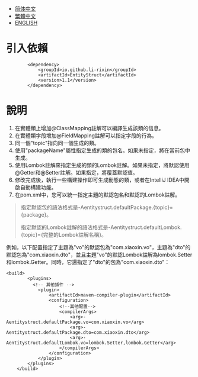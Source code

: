 - [简体中文](readme/README.zh_CN.md)
- [繁體中文](readme/README.zh_TW.md)
- [ENGLISH](readme/README.en_US.md)
# 引入依賴
```
        <dependency>
            <groupId>io.github.li-rixin</groupId>
            <artifactId>EntityStruct</artifactId>
            <version>1.1</version>
        </dependency>
```

# 說明
1. 在實體類上增加@ClassMapping註解可以編譯生成該類的信息。
2. 在實體類字段增加@FieldMapping註解可以指定字段的行為。
3. 同一個"topic"指向同一個生成的類。
4. 使用"packageName"屬性指定生成的類的包名。如果未指定，將在當前包中生成。
5. 使用Lombok註解來指定生成的類的Lombok註解。如果未指定，將默認使用@Getter和@Setter註解。如果指定，將覆蓋默認值。
6. 修改完成後，執行一些構建操作即可生成動態的類，或者在IntelliJ IDEA中開啟自動構建功能。
7. 在pom.xml中，您可以統一指定主題的默認包名和默認的Lombok註解。

> 指定默認包的語法格式是-Aentitystruct.defaultPackage.{topic}={package}。
>
> 指定默認的Lombok註解的語法格式是-Aentitystruct.defaultLombok.{topic}={完整的Lombok註解名稱}。

例如，以下配置指定了主題為"vo"的默認包為"com.xiaoxin.vo"，主題為"dto"的默認包為"com.xiaoxin.dto"，並且主題"vo"的默認Lombok註解為lombok.Setter和lombok.Getter。同時，它還指定了"dto"的包為"com.xiaoxin.dto"：

```
<build>
        <plugins>
          <!-- 其他插件 -->
            <plugin>
                <artifactId>maven-compiler-plugin</artifactId>
                <configuration>
                    <!--其他配置-->
                    <compilerArgs>
                        <arg>-Aentitystruct.defaultPackage.vo=com.xiaoxin.vo</arg>
                        <arg>-Aentitystruct.defaultPackage.dto=com.xiaoxin.dto</arg>
                        <arg>-Aentitystruct.defaultLombok.vo=lombok.Setter,lombok.Getter</arg>
                    </compilerArgs>
                </configuration>
            </plugin>
        </plugins>
    </build>
```
